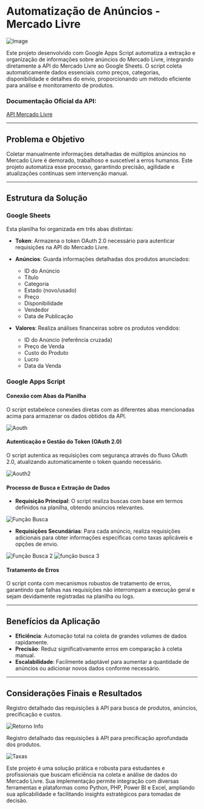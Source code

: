 
# Automatização de Anúncios - Mercado Livre

![Image](https://github.com/user-attachments/assets/9a345bef-db1a-4f75-bca1-23c2ea63aa02)

Este projeto desenvolvido com Google Apps Script automatiza a extração e organização de informações sobre anúncios do Mercado Livre, integrando diretamente a API do Mercado Livre ao Google Sheets. O script coleta automaticamente dados essenciais como preços, categorias, disponibilidade e detalhes do envio, proporcionando um método eficiente para análise e monitoramento de produtos.

### Documentação Oficial da API:
[API Mercado Livre](https://developers.mercadolivre.com.br/pt_br/api-docs-pt-br)

---

## Problema e Objetivo

Coletar manualmente informações detalhadas de múltiplos anúncios no Mercado Livre é demorado, trabalhoso e suscetível a erros humanos. Este projeto automatiza esse processo, garantindo precisão, agilidade e atualizações contínuas sem intervenção manual.

---

## Estrutura da Solução

### Google Sheets

Esta planilha foi organizada em três abas distintas:

- **Token**: Armazena o token OAuth 2.0 necessário para autenticar requisições na API do Mercado Livre.
- **Anúncios**: Guarda informações detalhadas dos produtos anunciados:
  - ID do Anúncio
  - Título
  - Categoria
  - Estado (novo/usado)
  - Preço
  - Disponibilidade
  - Vendedor
  - Data de Publicação

- **Valores**: Realiza análises financeiras sobre os produtos vendidos:
  - ID do Anúncio (referência cruzada)
  - Preço de Venda
  - Custo do Produto
  - Lucro
  - Data da Venda

### Google Apps Script

#### Conexão com Abas da Planilha

O script estabelece conexões diretas com as diferentes abas mencionadas acima para armazenar os dados obtidos da API.

![Aouth](https://github.com/user-attachments/assets/5341e035-cd2b-4517-b56b-452b9049d521)

#### Autenticação e Gestão do Token (OAuth 2.0)

O script autentica as requisições com segurança através do fluxo OAuth 2.0, atualizando automaticamente o token quando necessário.

![Aouth2](https://github.com/user-attachments/assets/07c07215-bafa-42c2-b4ae-32e30890ef38)

#### Processo de Busca e Extração de Dados

- **Requisição Principal**: O script realiza buscas com base em termos definidos na planilha, obtendo anúncios relevantes.

![Função Busca](https://github.com/user-attachments/assets/723458d7-caf4-4286-9a8a-8cfaa0263129)

- **Requisições Secundárias**: Para cada anúncio, realiza requisições adicionais para obter informações específicas como taxas aplicáveis e opções de envio.

![Função Busca 2](https://github.com/user-attachments/assets/456c1c37-214a-4e0d-b3dc-45d5f14c0c02)
![função busca 3](https://github.com/user-attachments/assets/4d93d4b2-360a-4f8f-b078-d34928c658cd)

#### Tratamento de Erros

O script conta com mecanismos robustos de tratamento de erros, garantindo que falhas nas requisições não interrompam a execução geral e sejam devidamente registradas na planilha ou logs.

---

## Benefícios da Aplicação

- **Eficiência**: Automação total na coleta de grandes volumes de dados rapidamente.
- **Precisão**: Reduz significativamente erros em comparação à coleta manual.
- **Escalabilidade**: Facilmente adaptável para aumentar a quantidade de anúncios ou adicionar novos dados conforme necessário.

---

## Considerações Finais e Resultados

Registro detalhado das requisições à API para busca de produtos, anúncios, precificação e custos.

![Retorno Info](https://github.com/user-attachments/assets/4459a764-4fba-441f-b55c-745496f1112c)

Registro detalhado das requisições à API para precificação aprofundada dos produtos.

![Taxas](https://github.com/user-attachments/assets/9657d218-eaaf-4a09-83fb-eb38fb6b58ed)

Este projeto é uma solução prática e robusta para estudantes e profissionais que buscam eficiência na coleta e análise de dados do Mercado Livre. Sua implementação permite integração com diversas ferramentas e plataformas como Python, PHP, Power BI e Excel, ampliando sua aplicabilidade e facilitando insights estratégicos para tomadas de decisão.
```

